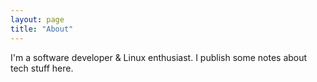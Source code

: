 ```yaml
---
layout: page
title: "About"
---
```


I'm a software developer & Linux enthusiast. I publish some notes about tech stuff here.
